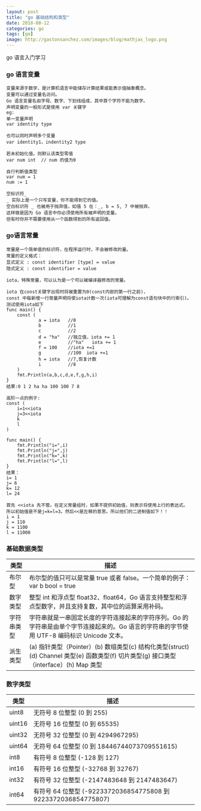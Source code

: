 ```yaml
---
layout: post
title: "go 基础结构和类型"
date: 2018-08-12
categories: go
tags: [go]
image: http://gastonsanchez.com/images/blog/mathjax_logo.png
---
```

go 语言入门学习
<!-- more -->
### go 语言变量
~~~
变量来源于数学，是计算机语言中能储存计算结果或能表示值抽象概念。
变量可以通过变量名访问。
Go 语言变量名由字母、数字、下划线组成，其中首个字符不能为数字。
声明变量的一般形式是使用 var 关键字
eg:
单一变量声明
var identity type

也可以同时声明多个变量
var identity1，indentity2 type

若未初始化值，则默认该类型零值
var num int  // num 的值为0

自行判断值类型
var num = 1
num := 1

空标识符_
_ 实际上是一个只写变量，你不能得到它的值。
空白标识符 _ 也被用于抛弃值，如值 5 在：_, b = 5, 7 中被抛弃。
这样做是因为 Go 语言中你必须使用所有被声明的变量。
但有时你并不需要使用从一个函数得到的所有返回值。
~~~


### go语言常量
~~~
常量是一个简单值的标识符，在程序运行时，不会被修改的量。
常量的定义格式：
显式定义 : const identifier [type] = value
隐式定义 : const identifier = value

iota，特殊常量，可以认为是一个可以被编译器修改的常量。

iota 在const关键字出现时将被重置为0(const内部的第一行之前)，
const 中每新增一行常量声明将使iota计数一次(iota可理解为const语句块中的行索引)。
测试使用iota如下
func main() {
    const (
            a = iota   //0
            b          //1
            c          //2
            d = "ha"   //独立值，iota += 1
            e          //"ha"   iota += 1
            f = 100    //iota +=1
            g          //100  iota +=1
            h = iota   //7,恢复计数
            i          //8
    )
    fmt.Println(a,b,c,d,e,f,g,h,i)
}
结果:0 1 2 ha ha 100 100 7 8

高阶一点的例子:
const (
    i=1<<iota
    j=3<<iota
    k
    l
)

func main() {
    fmt.Println("i=",i)
    fmt.Println("j=",j)
    fmt.Println("k=",k)
    fmt.Println("l=",l)
}
结果：
i= 1
j= 6
k= 12
l= 24

首先 <<iota 先不管。在定义常量组时，如果不提供初始值，则表示将使用上行的表达式。
所以初始值是不是j=k=l=3。然后<<是左移的意思。所以他们的二进制值如下！！
i = 1 
j = 110
k = 1100
l = 11000
~~~

### 基础数据类型
类型|描述 
-|-
布尔型|布尔型的值只可以是常量 true 或者 false。一个简单的例子：var b bool = true
数字类型|整型 int 和浮点型 float32、float64，Go 语言支持整型和浮点型数字，并且支持复数，其中位的运算采用补码。
字符串类型|字符串就是一串固定长度的字符连接起来的字符序列。Go 的字符串是由单个字节连接起来的。Go 语言的字符串的字节使用 UTF-8 编码标识 Unicode 文本。
派生类型|(a) 指针类型（Pointer）(b) 数组类型(c) 结构化类型(struct)(d) Channel 类型(e) 函数类型(f) 切片类型(g) 接口类型（interface）(h) Map 类型

### 数字类型
类型|描述
-|-
uint8|无符号 8 位整型 (0 到 255)
uint16|无符号 16 位整型 (0 到 65535)
uint32|无符号 32 位整型 (0 到 4294967295)
uint64|无符号 64 位整型 (0 到 18446744073709551615)
int8|有符号 8 位整型 (-128 到 127)
int16|有符号 16 位整型 (-32768 到 32767)
int32|有符号 32 位整型 (-2147483648 到 2147483647)
int64|有符号 64 位整型 (-9223372036854775808 到 9223372036854775807)